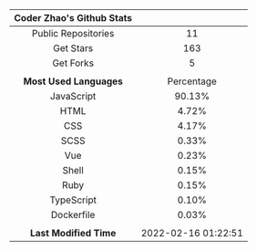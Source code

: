 | **Coder Zhao's Github Stats** | |
|:-:|:-:|
| Public Repositories | 11 |
| Get Stars | 163 |
| Get Forks | 5 |
| | |
| **Most Used Languages** | Percentage |
| JavaScript | 90.13% |
| HTML | 4.72% |
| CSS | 4.17% |
| SCSS | 0.33% |
| Vue | 0.23% |
| Shell | 0.15% |
| Ruby | 0.15% |
| TypeScript | 0.10% |
| Dockerfile | 0.03% |
| | |
| **Last Modified Time** | 2022-02-16 01:22:51 |